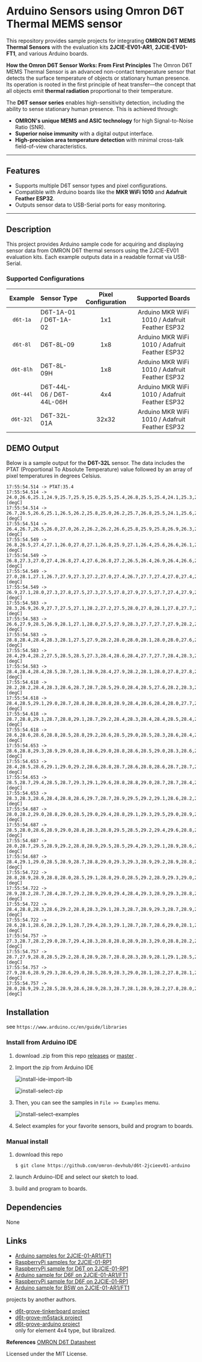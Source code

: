 # Arduino Sensors using Omron D6T Thermal MEMS sensor
This repository provides sample projects for integrating **OMRON D6T MEMS Thermal Sensors** with the evaluation kits **2JCIE-EV01-AR1**, **2JCIE-EV01-FT1**, and various Arduino boards.

**How the Omron D6T Sensor Works: From First Principles**
The Omron D6T MEMS Thermal Sensor is an advanced non-contact temperature sensor that detects the surface temperature of objects or stationary human presence. Its operation is rooted in the first principle of heat transfer—the concept that all objects emit **thermal radiation** proportional to their temperature.

The **D6T sensor series** enables high-sensitivity detection, including the ability to sense stationary human presence. This is achieved through:

- **OMRON's unique MEMS and ASIC technology** for high Signal-to-Noise Ratio (SNR).
- **Superior noise immunity** with a digital output interface.
- **High-precision area temperature detection** with minimal cross-talk field-of-view characteristics.
---
## Features
- Supports multiple D6T sensor types and pixel configurations.
- Compatible with Arduino boards like the **MKR WiFi 1010** and **Adafruit Feather ESP32**.
- Outputs sensor data to USB-Serial ports for easy monitoring.
---
## Description
This project provides Arduino sample code for acquiring and displaying sensor data from OMRON D6T thermal sensors using the 2JCIE-EV01 evaluation kits. Each example outputs data in a readable format via USB-Serial.
### Supported Configurations

| **Example** | **Sensor Type**            | **Pixel Configuration** | **Supported Boards**                           |
|:-----------:|:---------------------------|:------------------------:|:----------------------------------------------:|
| `d6t-1a`    | D6T-1A-01 / D6T-1A-02      | 1x1                     | Arduino MKR WiFi 1010 / Adafruit Feather ESP32 |
| `d6t-8l`    | D6T-8L-09                  | 1x8                     | Arduino MKR WiFi 1010 / Adafruit Feather ESP32 |
| `d6t-8lh`   | D6T-8L-09H                 | 1x8                     | Arduino MKR WiFi 1010 / Adafruit Feather ESP32 |
| `d6t-44l`   | D6T-44L-06 / D6T-44L-06H   | 4x4                     | Arduino MKR WiFi 1010 / Adafruit Feather ESP32 |
| `d6t-32l`   | D6T-32L-01A                | 32x32                   | Arduino MKR WiFi 1010 / Adafruit Feather ESP32 |

## DEMO Output
Below is a sample output for the **D6T-32L** sensor. The data includes the PTAT (Proportional To Absolute Temperature) value followed by an array of pixel temperatures in degrees Celsius.

```
17:55:54.514 -> PTAT:35.4
17:55:54.514 -> 24.0,26.6,25.1,24.9,25.7,25.9,25.0,25.5,25.4,26.8,25.5,25.4,24.1,25.3,25.6,25.2,25.0,25.2,24.2,24.2,25.1,25.4,23.2,26.1,26.4,25.3,27.3,26.4,24.4,26.8,23.4,22.0 [degC]
17:55:54.514 -> 26.7,26.5,26.6,25.1,26.5,26.2,25.8,25.0,26.2,25.7,26.8,25.5,24.1,25.6,25.6,25.3,25.1,25.3,24.2,24.5,25.0,23.2,23.9,24.1,25.4,27.3,24.8,25.8,26.8,23.4,25.1,23.1 [degC]
17:55:54.514 -> 26.4,26.7,26.5,26.0,27.0,26.2,26.2,26.2,26.6,25.8,25.9,25.8,26.9,26.3,26.8,25.6,25.6,25.9,25.4,25.4,24.8,23.9,24.1,25.3,25.8,24.8,26.0,25.2,26.9,25.2,23.1,24.6 [degC]
17:55:54.549 -> 26.8,26.5,27.4,27.1,26.0,27.0,27.1,26.8,25.9,27.1,26.4,25.6,26.6,26.1,26.3,25.8,26.2,26.1,26.1,26.2,26.4,25.7,25.3,25.3,26.2,25.8,25.2,27.0,25.9,26.1,24.6,21.4 [degC]
17:55:54.549 -> 26.8,27.3,27.0,27.4,26.8,27.4,27.6,26.8,27.2,26.5,26.4,26.9,26.4,26.6,27.3,27.0,27.0,27.1,26.5,26.2,25.6,26.4,26.2,26.1,25.7,26.8,26.7,25.6,26.2,24.7,26.0,25.6 [degC]
17:55:54.549 -> 27.0,28.1,27.1,26.7,27.9,27.3,27.2,27.0,27.4,26.7,27.7,27.4,27.0,27.4,27.2,27.2,27.0,27.3,26.9,27.2,26.8,25.8,26.3,25.8,26.5,26.9,26.2,26.5,24.7,25.8,25.7,25.4 [degC]
17:55:54.549 -> 26.9,27.1,28.0,27.3,27.8,27.5,27.3,27.5,27.8,27.9,27.5,27.7,27.4,27.9,27.5,26.8,26.5,27.3,27.0,26.6,26.7,26.6,26.9,26.9,26.6,26.0,26.0,26.8,26.0,25.8,25.1,24.3 [degC]
17:55:54.583 -> 28.3,26.9,26.9,27.7,27.5,27.1,28.2,27.2,27.5,28.0,27.8,28.1,27.8,27.7,27.7,27.4,28.0,27.8,27.3,27.1,27.3,26.9,26.8,27.3,26.2,26.9,27.0,26.2,25.6,25.9,24.3,25.9 [degC]
17:55:54.583 -> 26.6,27.9,28.5,26.9,28.1,27.1,28.0,27.5,27.9,28.3,27.7,27.7,27.9,28.2,27.4,27.6,27.8,27.8,27.6,27.2,27.3,27.4,27.0,27.8,26.6,26.7,25.9,25.6,25.8,25.5,26.1,26.0 [degC]
17:55:54.583 -> 28.8,28.4,28.4,28.3,28.1,27.5,27.9,28.2,28.0,28.0,28.1,28.0,28.0,27.6,28.1,28.1,27.9,27.9,27.8,27.4,27.2,27.4,27.5,27.2,27.4,27.3,27.3,26.0,26.1,25.9,26.7,26.4 [degC]
17:55:54.583 -> 28.4,29.4,28.2,27.5,28.5,28.5,27.3,28.4,28.6,28.4,27.7,27.7,28.4,28.3,28.2,27.7,27.8,27.5,27.7,27.9,27.0,27.4,27.4,27.3,27.0,27.2,27.2,25.4,26.2,26.5,26.5,26.4 [degC]
17:55:54.583 -> 28.4,28.4,28.4,28.5,28.7,28.1,28.9,28.4,27.9,28.2,28.1,28.0,27.8,27.8,27.8,27.4,28.0,27.7,27.2,27.3,27.8,27.9,27.3,27.5,27.3,27.4,27.0,27.0,26.8,26.4,26.3,26.3 [degC]
17:55:54.618 -> 28.2,28.2,28.4,28.3,28.6,28.7,28.7,28.5,29.0,28.4,28.5,27.6,28.2,28.3,27.9,27.8,27.9,27.8,27.8,27.8,27.5,28.0,27.6,26.9,27.7,27.3,26.6,26.9,27.4,26.4,26.5,26.6 [degC]
17:55:54.618 -> 28.4,28.5,29.1,29.0,28.7,28.8,28.8,28.8,28.9,28.4,28.6,28.4,28.0,27.7,28.2,28.6,27.9,27.8,28.2,27.9,27.8,27.8,27.8,28.2,28.1,27.2,27.5,27.1,26.4,27.2,26.8,26.6 [degC]
17:55:54.618 -> 28.7,28.8,29.1,28.7,28.8,29.1,28.7,29.2,28.4,28.3,28.4,28.4,28.5,28.4,28.2,28.3,27.9,27.8,28.1,28.2,27.4,27.7,27.8,28.1,27.7,27.7,27.8,27.0,27.1,26.9,26.2,26.0 [degC]
17:55:54.618 -> 28.6,28.6,28.6,28.8,28.5,28.8,29.2,28.6,28.5,29.0,28.5,28.3,28.6,28.4,28.6,28.4,28.4,28.3,28.1,27.9,27.9,28.0,27.5,27.8,27.5,27.1,27.9,27.4,27.0,26.9,26.4,26.3 [degC]
17:55:54.653 -> 28.6,28.8,29.3,28.9,29.0,28.8,28.6,29.0,28.8,28.6,28.5,29.0,28.3,28.6,28.2,28.1,28.5,28.0,28.4,28.6,28.6,28.1,27.8,27.9,27.4,27.3,27.5,27.1,27.7,26.6,26.6,26.6 [degC]
17:55:54.653 -> 28.4,28.5,28.6,29.1,29.0,29.2,28.6,28.8,28.7,28.6,28.8,28.6,28.7,28.7,28.5,28.6,28.5,28.3,28.1,28.3,27.9,28.4,28.0,28.1,28.3,27.8,27.5,27.4,26.1,26.7,26.0,25.8 [degC]
17:55:54.653 -> 28.5,28.7,29.4,28.5,28.7,29.3,29.1,29.6,28.8,28.8,29.0,28.7,28.7,28.4,28.6,28.8,28.3,28.3,28.6,28.3,28.5,27.8,28.0,28.0,28.2,27.6,27.5,27.4,27.2,26.5,26.1,26.0 [degC]
17:55:54.653 -> 28.3,28.3,28.6,28.4,28.8,28.6,29.7,28.7,28.9,29.5,29.2,29.1,28.6,28.2,28.8,28.5,28.6,28.9,28.8,28.7,29.0,28.6,28.4,27.7,28.1,28.1,27.5,27.2,27.7,26.8,26.0,25.8 [degC]
17:55:54.687 -> 28.0,28.2,29.0,28.8,29.0,28.5,29.0,29.4,28.8,29.1,29.3,29.5,29.0,28.9,28.8,28.9,28.7,28.7,28.7,28.6,28.9,28.0,28.3,28.2,27.6,27.9,27.7,26.5,27.2,26.3,26.1,26.0 [degC]
17:55:54.687 -> 28.5,28.0,28.6,28.9,29.0,28.8,28.3,28.8,29.5,28.5,29.2,29.4,29.6,28.8,28.8,29.0,28.9,28.7,29.0,28.6,28.3,28.4,28.5,28.3,28.4,28.2,27.7,27.0,27.7,26.9,26.1,26.7 [degC]
17:55:54.687 -> 28.0,28.7,29.5,28.9,29.2,28.8,28.9,29.5,28.5,29.4,29.3,29.1,28.9,28.6,29.4,29.2,29.2,28.9,28.8,28.0,28.3,28.8,28.9,28.3,28.5,28.3,27.4,27.4,26.5,27.1,27.1,26.2 [degC]
17:55:54.687 -> 28.4,29.1,29.0,28.5,28.9,28.7,28.8,29.0,29.3,29.3,28.9,29.2,28.9,28.8,28.7,28.9,29.2,29.0,29.2,28.9,28.9,28.7,28.0,28.7,28.0,27.6,28.1,27.0,26.8,26.9,27.5,26.7 [degC]
17:55:54.722 -> 28.8,28.9,28.9,28.8,28.0,28.5,29.1,28.8,29.0,28.5,29.2,28.9,29.3,29.0,28.4,29.0,28.7,28.7,28.7,28.5,28.8,28.4,28.0,28.4,28.1,28.1,27.0,27.3,27.3,27.2,26.5,26.7 [degC]
17:55:54.722 -> 28.9,28.2,28.7,28.4,28.7,29.2,28.9,29.0,29.4,28.4,29.3,28.9,29.3,28.8,28.9,28.7,29.2,28.5,28.3,28.6,29.0,28.7,28.5,28.1,28.8,27.4,27.7,27.5,27.8,27.1,26.9,26.5 [degC]
17:55:54.722 -> 28.4,28.8,28.3,28.6,29.2,28.8,28.3,29.1,28.3,28.7,28.9,29.3,28.7,28.9,29.1,28.7,28.9,28.6,28.4,26.9,27.6,28.3,28.2,28.8,28.5,27.6,27.9,27.9,27.1,26.9,27.0,26.8 [degC]
17:55:54.722 -> 28.6,28.1,28.6,28.2,29.1,28.7,29.4,28.3,29.1,28.7,28.7,28.6,29.0,28.1,29.3,28.8,28.3,28.7,29.0,28.8,28.6,28.3,28.1,27.9,27.8,28.2,27.6,27.1,27.3,27.1,27.1,26.1 [degC]
17:55:54.757 -> 27.3,28.7,28.2,29.0,28.7,29.4,28.3,28.8,28.8,28.9,28.3,29.0,28.8,28.2,28.5,28.1,28.6,28.5,28.5,28.9,28.6,28.1,27.8,27.9,28.2,28.4,28.2,27.5,27.3,27.5,27.2,26.8 [degC]
17:55:54.757 -> 28.7,27.9,28.8,28.5,29.2,28.8,28.9,28.7,28.8,28.3,28.9,28.1,29.1,28.5,28.5,28.2,28.7,28.6,28.3,28.5,28.0,28.8,27.6,28.2,28.0,27.6,27.2,28.4,27.5,26.7,27.0,27.2 [degC]
17:55:54.757 -> 27.9,28.6,28.9,29.3,28.6,29.0,28.5,28.9,28.3,29.0,28.1,28.2,27.8,28.1,28.4,28.5,29.1,27.7,28.0,27.7,28.6,28.4,28.7,27.9,27.8,28.0,27.8,27.5,26.9,27.6,26.6,27.0 [degC]
17:55:54.757 -> 28.0,28.9,29.2,28.5,28.9,28.6,28.9,28.3,28.7,28.1,28.9,28.2,27.8,28.0,28.4,28.6,29.2,27.5,27.9,27.5,28.8,28.5,28.2,27.5,27.9,27.8,28.0,27.0,26.6,26.9,27.6,26.3 [degC]
```


## Installation
see `https://www.arduino.cc/en/guide/libraries`

### Install from Arduino IDE
1. download .zip from this repo [releases](releases)
    or [master](archive/master.zip) .
2. Import the zip from Arduino IDE

    ![install-ide-import-lib](https://user-images.githubusercontent.com/48547675/55043017-9a34e980-5077-11e9-885d-03f9f82e3491.JPG)

    ![install-select-zip](https://user-images.githubusercontent.com/48547675/55043034-a7ea6f00-5077-11e9-99d5-26423fb652b5.JPG)

3. Then, you can see the samples in `File >> Examples` menu.

    ![install-select-examples](https://user-images.githubusercontent.com/48547675/55043028-a28d2480-5077-11e9-8365-6745cda417ff.JPG)

4. Select examples for your favorite sensors, build and program to boards.

### Manual install
1. download this repo

    ```shell
    $ git clone https://github.com/omron-devhub/d6t-2jcieev01-arduino
    ```

2. launch Arduino-IDE and select our sketch to load.
3. build and program to boards.


## Dependencies
None

## Links
- [Arduino samples for 2JCIE-01-AR1/FT1](https://github.com/omron-devhub/2jcieev01-arduino)
- [RaspberryPi samples for 2JCIE-01-RP1](https://github.com/omron-devhub/2jcieev01-raspberrypi)
- [RaspberryPi sample for D6T on 2JCIE-01-RP1](https://github.com/omron-devhub/d6t-2jcieev01-raspberrypi)
- [Arduino sample for D6F on 2JCIE-01-AR1/FT1](https://github.com/omron-devhub/d6f-2jcieev01-arduino)
- [RaspberryPi sample for D6F on 2JCIE-01-RP1](https://github.com/omron-devhub/d6f-2jcieev01-raspberrypi)
- [Arduino sample for B5W on 2JCIE-01-AR1/FT1](https://github.com/omron-devhub/b5w-2jcieev01-arduino)

projects by another authors.

- [d6t-grove-tinkerboard project](https://github.com/omron-devhub/d6t-grove-tinkerboard)
- [d6t-grove-m5stack project](https://github.com/omron-devhub/d6t-grove-m5stack)
- [d6t-grove-arduino project](https://github.com/omron-devhub/d6t-grove-arduino)  
    only for element 4x4 type, but libralized.

**References**
[OMRON D6T Datasheet ](url)

Licensed under the MIT License.

